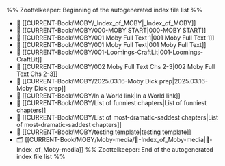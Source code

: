 %% Zoottelkeeper: Beginning of the autogenerated index file list  %%
- 📄 [[CURRENT-Book/MOBY/_Index_of_MOBY|_Index_of_MOBY]]
- 📄 [[CURRENT-Book/MOBY/000-MOBY START|000-MOBY START]]
- 📄 [[CURRENT-Book/MOBY/001 Moby Full Text 1|001 Moby Full Text 1]]
- 📄 [[CURRENT-Book/MOBY/001 Moby Full Text|001 Moby Full Text]]
- 📄 [[CURRENT-Book/MOBY/001-Loomings-CraftLit|001-Loomings-CraftLit]]
- 📄 [[CURRENT-Book/MOBY/002 Moby Full Text Chs 2-3|002 Moby Full Text Chs 2-3]]
- 📄 [[CURRENT-Book/MOBY/2025.03.16-Moby Dick prep|2025.03.16-Moby Dick prep]]
- 📄 [[CURRENT-Book/MOBY/In a World link|In a World link]]
- 📄 [[CURRENT-Book/MOBY/List of funniest chapters|List of funniest chapters]]
- 📄 [[CURRENT-Book/MOBY/List of most-dramatic-saddest chapters|List of most-dramatic-saddest chapters]]
- 📄 [[CURRENT-Book/MOBY/testing template|testing template]]
- 🗂️ [[CURRENT-Book/MOBY/Moby-media/🧠-Index_of_Moby-media|🧠-Index_of_Moby-media]]
%% Zoottelkeeper: End of the autogenerated index file list  %%
